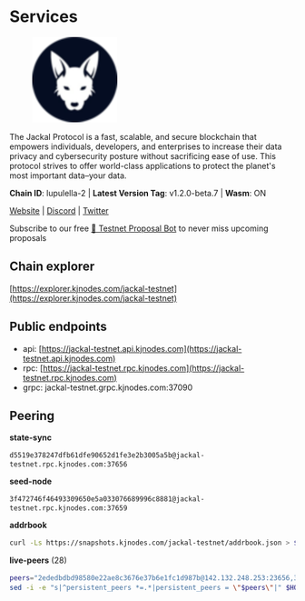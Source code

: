 # Services

<figure><img src="https://raw.githubusercontent.com/kj89/cosmos-images/main/logos/jackal.png" width="150" alt=""><figcaption></figcaption></figure>

The Jackal Protocol is a fast, scalable, and secure blockchain that empowers  individuals, developers, and enterprises to increase their data privacy and  cybersecurity posture without sacrificing ease of use. This protocol strives  to offer world-class applications to protect the planet's most important data–your data.

**Chain ID**: lupulella-2 | **Latest Version Tag**: v1.2.0-beta.7 | **Wasm**: ON

[Website](https://jackalprotocol.com) | [Discord](https://discord.com/invite/5GKym3p6rj) | [Twitter](https://twitter.com/Jackal_Protocol)



Subscribe to our free [🤖 Testnet Proposal Bot](https://t.me/kjnodes_testnet_proposal_bot) to never miss upcoming proposals


## Chain explorer
[https://explorer.kjnodes.com/jackal-testnet](https://explorer.kjnodes.com/jackal-testnet)

## Public endpoints

* api: [https://jackal-testnet.api.kjnodes.com](https://jackal-testnet.api.kjnodes.com)
* rpc: [https://jackal-testnet.rpc.kjnodes.com](https://jackal-testnet.rpc.kjnodes.com)
* grpc: jackal-testnet.grpc.kjnodes.com:37090

## Peering

**state-sync**

```text
d5519e378247dfb61dfe90652d1fe3e2b3005a5b@jackal-testnet.rpc.kjnodes.com:37656
```

**seed-node**

```text
3f472746f46493309650e5a033076689996c8881@jackal-testnet.rpc.kjnodes.com:37659
```

**addrbook**
```bash
curl -Ls https://snapshots.kjnodes.com/jackal-testnet/addrbook.json > $HOME/.canine/config/addrbook.json
```

**live-peers** (28)
```bash
peers="2ededbdbd98580e22ae8c3676e37b6e1fc1d987b@142.132.248.253:23656,34bb04a3e226493e5d142c74bf78d2ed2803ee9d@213.133.100.172:27464,1b191fb9ef837dec648136097f94925a15dd85ab@213.170.135.20:26516,11b91d243d43e761c96cfbf49f2f2bd06cce2df8@65.109.23.114:17556,84af58201840781a0a62449d1dcdb0ad0cf5bdb3@91.223.3.144:26356,f3e70d3de1974208af04dac6fabd657ab4abf0ff@65.108.75.107:24656,e4e93ce4b050c9d821e15b69477f5da706121343@65.109.93.152:31656,0e3058446ee9b1ad449b5d3a60d5c4f92dd3785c@65.109.30.12:56656,4ea723e652f11433734ae2aa6f364ef0510d6636@16.163.74.176:26626,d5519e378247dfb61dfe90652d1fe3e2b3005a5b@65.109.68.190:37656,5c2a752c9b1952dbed075c56c600c3a79b58c395@195.3.220.57:26906,2cdaa56d0778b20be8430069eefeab2138190355@78.46.106.75:37656,9a2c091798681f89b11f8eea370bf9c6284437c5@167.86.115.183:26656,0394449cab5a29f24dd4f37683d3b7622f27c0fc@65.108.206.118:61156,712dd67b7abe08577d394e90a4930492c8f7d2ee@65.108.124.219:41656,6c6c7f370febd64447770da8aec0b9d359d61565@65.109.70.23:17556,a0f726a3dffb45d9cbde0913701bd757fcd7e434@157.90.2.254:36656,09d9127972ded9e22f9f11833ed7fcfa149cf1fa@65.109.92.240:19126,fd5b3021fe67406e63c1a3e3e89cb243bc0791c9@65.109.32.174:32656,b549c1092e37db22576e31f19cbec4b1b3b36503@116.202.227.117:37656,80420ad774e622bda8e1dfa9b80da11eee7eed1f@144.126.140.252:29656,3c6d856a429224201d78c7f28026874d10a27f57@5.75.227.78:26656,344d9c933f936f79f3d62eff5cd0b82775a79dac@162.19.239.230:26656,ff5171d91cb033670238998dc84bdf69468bb053@51.89.232.234:27686,d3677c7a3f9ef42d5ba213ae84c4c5749f4ee787@44.204.38.21:26656,451622fd913f6119a67f67e65f3ab82c3fbea529@78.107.253.133:32656,5eedbfbe64b942f4ab54db3842acf3bfab034c24@161.97.74.88:46656,8a11570dbaa0f4d98ca2ef0ad117e9c1154d81b9@65.108.230.113:19126"
sed -i -e "s|^persistent_peers *=.*|persistent_peers = \"$peers\"|" $HOME/.canine/config/config.toml
```
